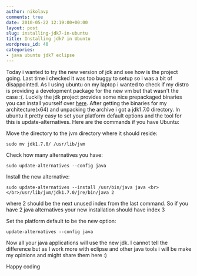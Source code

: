 ```yaml
---
author: nikolavp
comments: true
date: 2010-05-22 12:19:00+00:00
layout: post
slug: installing-jdk7-in-ubuntu
title: Installing jdk7 in Ubuntu
wordpress_id: 40
categories:
- java ubuntu jdk7 eclipse
---
```


Today i wanted to try the new version of jdk and see how is the project going. Last time i checked it was too buggy to setup so i was a bit of disappointed. As I using ubuntu on my laptop i wanted to check if my distro is providing a development package for the new vm but that wasn't the case :(. Luckily the jdk project provides some nice prepackaged binaries you can install yourself over [here](http://dlc.sun.com.edgesuite.net/jdk7/binaries/index.html). After getting the binaries for my architecture(x64) and unpacking the archive i got a jdk1.7.0 directory. In ubuntu it pretty easy to set your platform default options and the tool for this is update-alternatives. Here are the commands if you have Ubuntu:

  
  


Move the directory to the jvm directory where it should reside:  

    
    sudo mv jdk1.7.0/ /usr/lib/jvm 

  


  


Check how many alternatives you have:  

    
    sudo update-alternatives --config java

  


Install the new alternative:   

    
    sudo update-alternatives --install /usr/bin/java java <br></br>/usr/lib/jvm/jdk1.7.0/jre/bin/java 2

  
  
where 2 should be the next unused index from the last command. So if you have 2 java alternatives your new installation should have index 3

  


Set the platform default to be the new option:  

    
    update-alternatives --config java

  


  


Now all your java applications will use the new jdk. I cannot tell the difference but as I work more with eclipse and other java tools i will be make my opinions and might share them here :)  


  
  


Happy coding
